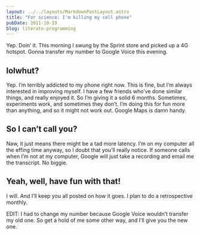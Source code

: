 ```yaml
---
layout: ../../layouts/MarkdownPostLayout.astro
title: "For science: I'm killing my cell phone"
pubDate: 2011-10-19
blog: literate-programming
---
```



Yep. Doin’ it. This morning I swung by the Sprint store and picked up a 4G hotspot. Gonna transfer my number to Google Voice this evening.

## lolwhut?

Yep. I’m terribly addicted to my phone right now. This is fine, but I’m always interested in improving myself. I have a few friends who’ve done similar things, and really enjoyed it. So I’m giving it a solid 6 months. Sometimes, experiments work, and sometimes they don’t. I’m doing this for fun more than anything, and so it might not work out. Google Maps is damn handy.

## So I can’t call you?

Naw, it just means there might be a tad more latency. I’m on my computer all the effing time anyway, so I doubt that you’ll really notice. If someone calls when I’m not at my computer, Google will just take a recording and email me the transcript. No biggie.

## Yeah, well, have fun with that!

I will. And I’ll keep you all posted on how it goes. I plan to do a retrospective monthly.

EDIT: I had to change my number because Google Voice wouldn’t transfer my old one. So get a hold of me some other way, and I’ll give you the new one.
